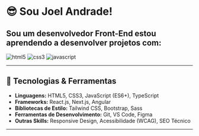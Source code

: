 # :sunglasses: Sou Joel Andrade!

## Sou um desenvolvedor **Front-End** estou aprendendo a desenvolver projetos com:<br>
<img src="https://img.shields.io/badge/HTML5-E34F26?style=for-the-badge&logo=html5&logoColor=white" alt="html5">
<img src="https://img.shields.io/badge/CSS3-1572B6?style=for-the-badge&logo=css3&logoColor=white" alt="css3">
<img src="https://img.shields.io/badge/JavaScript-F7DF1E?style=for-the-badge&logo=javascript&logoColor=black" alt="javascript">

---

## 🚀 Tecnologias & Ferramentas
- **Linguagens:** HTML5, CSS3, JavaScript (ES6+), TypeScript
- **Frameworks:** React.js, Next.js, Angular
- **Bibliotecas de Estilo:** Tailwind CSS, Bootstrap, Sass
- **Ferramentas de Desenvolvimento:** Git, VS Code, Figma
- **Outras Skills:** Responsive Design, Acessibilidade (WCAG), SEO Técnico
---



